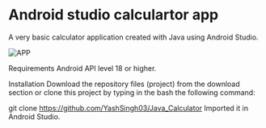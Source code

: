 # Android studio calculartor app
A very basic calculator application created with Java using Android Studio.

![APP](https://user-images.githubusercontent.com/94821992/179784234-1a3f8da1-62a9-48e8-b972-173c556d7a23.jpg)

Requirements 
Android API level 18 or higher.

Installation 
Download the repository files (project) from the download section or clone this project by typing in the bash the following command:

git clone https://github.com/YashSingh03/Java_Calculator
Imported it in Android Studio.

